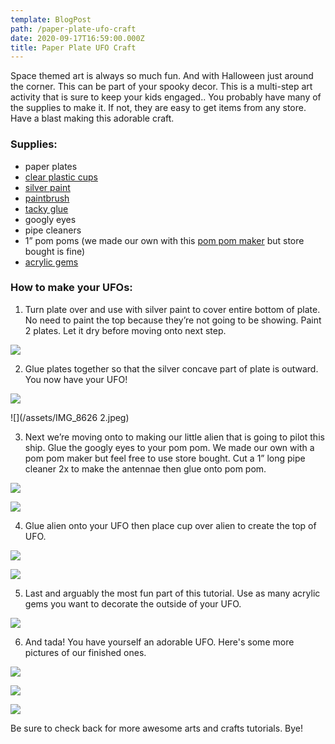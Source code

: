 ```yaml
---
template: BlogPost
path: /paper-plate-ufo-craft
date: 2020-09-17T16:59:00.000Z
title: Paper Plate UFO Craft
---
```

Space themed art is always so much fun. And with Halloween just around the corner. This can be part of your spooky decor. This is a multi-step art activity that is sure to keep your kids engaged.. You probably have many of the supplies to make it. If not, they are easy to get items from any store. Have a blast making this adorable craft.

### Supplies:

* paper plates
* [clear plastic cups](https://amzn.to/2ZJts32)
* [silver paint](https://amzn.to/3c2GvBF)
* [paintbrush](https://amzn.to/2EADITt)
* [tacky glue](https://amzn.to/32sev5X)
* googly eyes
* pipe cleaners
* 1” pom poms (we made our own with this [pom pom maker](https://www.amazon.com/gp/product/B07KYJGS2M/ref=as_li_qf_asin_il_tl?ie=UTF8&tag=jeanne-af-20&creative=9325&linkCode=as2&creativeASIN=B07KYJGS2M&linkId=8d1cf6749aecc370508b550209cdfdf4) but store bought is fine)
* [acrylic gems](https://www.michaels.com/creatology-acrylic-gems-large-assorted/10475566.html)

### How to make your UFOs:

1. Turn plate over and use with silver paint to cover entire bottom of plate. No need to paint the top because they’re not going to be showing. Paint 2 plates. Let it dry before moving onto next step. 

![](/assets/IMG_8606.jpeg)

2. Glue plates together so that the silver concave part of plate is outward. You now have your UFO! 

![](/assets/IMG_8625.jpeg)

![](/assets/IMG_8626 2.jpeg)

3. Next we’re moving onto to making our little alien that is going to pilot this ship. Glue the googly eyes to your pom pom. We made our own with a pom pom maker but feel free to use store bought. Cut a 1” long pipe cleaner 2x to make the antennae then glue onto pom pom. 

![](/assets/IMG_8622.jpeg)

![](/assets/IMG_8627.jpeg)

4. Glue alien onto your UFO then place cup over alien to create the top of UFO. 

![](/assets/IMG_8629.jpeg)

![](/assets/IMG_8631.jpeg)

5. Last and arguably the most fun part of this tutorial. Use as many acrylic gems you want to decorate the outside of your UFO.

![](/assets/IMG_8613.jpeg)

6. And tada! You have yourself an adorable UFO. Here's some more pictures of our finished ones. 

![](/assets/IMG_8632.jpeg)

![](/assets/IMG_8634.jpeg)

![](/assets/IMG_8635.jpeg)

Be sure to check back for more awesome arts and crafts tutorials. Bye!
